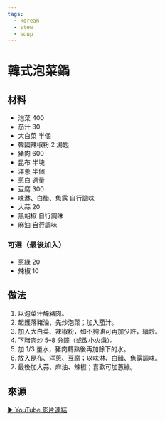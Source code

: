 ```yaml
---
tags:
  - korean
  - stew
  - soup
---
```


# 韓式泡菜鍋

## 材料
- 泡菜 400
- 茄汁 30
- 大白菜 半個
- 韓國辣椒粉 2 湯匙
- 豬肉 600
- 昆布 半塊
- 洋蔥 半個
- 蔥白 適量
- 豆腐 300
- 味淋、白醋、魚露 自行調味
- 大蒜 20
- 黑胡椒 自行調味
- 麻油 自行調味

### 可選（最後加入）
- 蔥綠 20
- 辣椒 10

## 做法
1. 以泡菜汁醃豬肉。
2. 起鑊落豬油，先炒泡菜；加入茄汁。
3. 加入大白菜、辣椒粉，如不夠油可再加少許，續炒。
4. 下豬肉炒 5–8 分鐘（或改小火燉）。
5. 加 1/3 量水，豬肉轉熟後再加餘下的水。
6. 放入昆布、洋蔥、豆腐；以味淋、白醋、魚露調味。
7. 最後加大蒜、麻油、辣椒；喜歡可加蔥綠。

## 來源
[▶ YouTube 影片連結](https://www.youtube.com/watch?v=7_K3_ByiA-s&t=445s)
